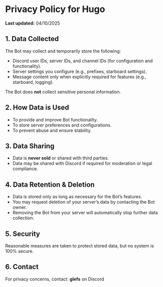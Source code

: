 # Privacy Policy for Hugo

**Last updated:** 04/10/2025

## 1. Data Collected
The Bot may collect and temporarily store the following:
- Discord user IDs, server IDs, and channel IDs (for configuration and functionality).
- Server settings you configure (e.g., prefixes, starboard settings).
- Message content only when explicitly required for features (e.g., starboard, logging).

The Bot does **not** collect sensitive personal information.

## 2. How Data is Used
- To provide and improve Bot functionality.
- To store server preferences and configurations.
- To prevent abuse and ensure stability.

## 3. Data Sharing
- Data is **never sold** or shared with third parties.
- Data may be shared with Discord if required for moderation or legal compliance.

## 4. Data Retention & Deletion
- Data is stored only as long as necessary for the Bot’s features.
- You may request deletion of your server’s data by contacting the Bot owner.
- Removing the Bot from your server will automatically stop further data collection.

## 5. Security
Reasonable measures are taken to protect stored data, but no system is 100% secure.

## 6. Contact
For privacy concerns, contact: **glefs** on Discord
